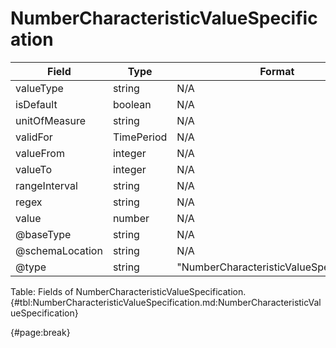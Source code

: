 <!--
    ATTENTION: This file was generated via gradle!
               Do NOT manually edit this file! Any such changes will be overwritten!
-->

# NumberCharacteristicValueSpecification

| Field | Type | Format | Required |
| ------- | ------- | ------- | --- |
| valueType | string | N/A | No |
| isDefault | boolean | N/A | No |
| unitOfMeasure | string | N/A | No |
| validFor | TimePeriod | N/A | No |
| valueFrom | integer | N/A | No |
| valueTo | integer | N/A | No |
| rangeInterval | string | N/A | No |
| regex | string | N/A | No |
| value | number | N/A | No |
| @baseType | string | N/A | No |
| @schemaLocation | string | N/A | No |
| @type | string | "NumberCharacteristicValueSpecification" | Yes |

Table: Fields of NumberCharacteristicValueSpecification. {#tbl:NumberCharacteristicValueSpecification.md:NumberCharacteristicValueSpecification}

{#page:break}
